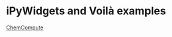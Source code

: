 # iPyWidgets and Voilà examples

[ChemCompute](https://chemcompute.org/jupyterhub_internal/hub/user-redirect/git-pull?repo=https%3A%2F%2Fgithub.com%2Ftluchko%2FESCIP-iPyWidget-Voila-examples&urlpath=lab%2Ftree%2FESCIP-iPyWidget-Voila-examples%2F&branch=main)
